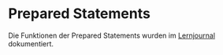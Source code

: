 # Prepared Statements

Die Funktionen der Prepared Statements wurden im [Lernjournal](../../Woche13/PreparedStatements.md) dokumentiert.
